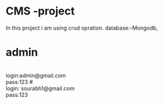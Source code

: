 # CMS -project
In this project i am using crud opration.
database:-Mongodb,

# admin 
<br>
login:admin@gmail.com
<br>
pass:123
 # 
 <br>
login: sourabh1@gmail.com
 <br>
 pass:123